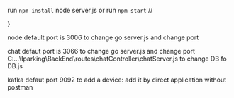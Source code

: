 
 run `npm install`
node server.js or  run `npm start` // 
    
	
	
}

node default port  is 3006 to change  go server.js and change port 

chat defaut port is 3066  to change  go server.js and change port C:\...\Iparking\BackEnd\routes\chatController\chatServer.js
  to change DB fo DB.js

kafka defaut port 9092
to add a device: add it by direct application without postman






